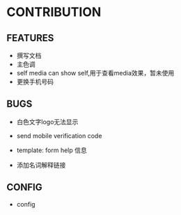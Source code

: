 # CONTRIBUTION


## FEATURES

- 撰写文档
- 主色调
- self media can show self,用于查看media效果，暂未使用
- 更换手机号码

## BUGS
- 白色文字logo无法显示

- send mobile verification code
- template:  form help 信息
- 添加名词解释链接

## CONFIG

- config
